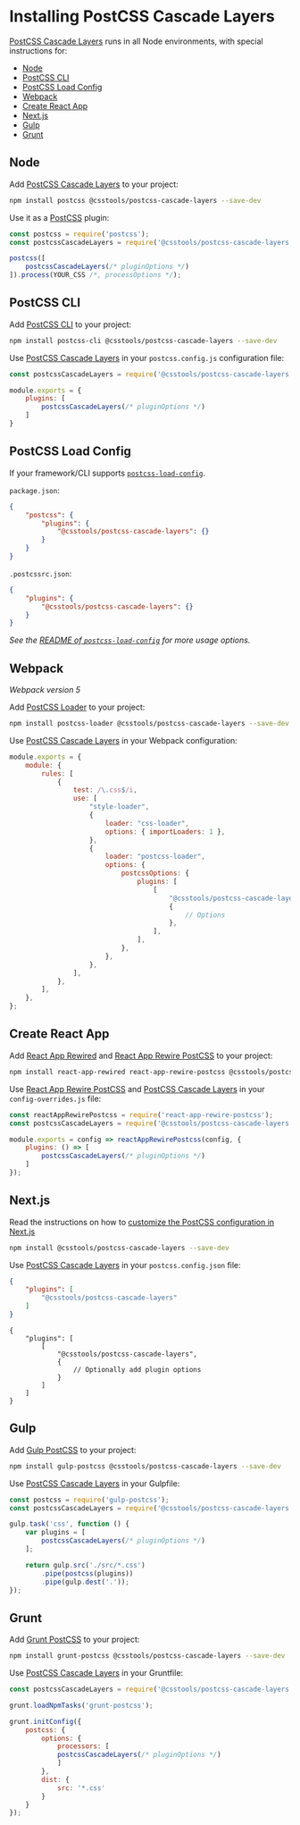 # Installing PostCSS Cascade Layers

[PostCSS Cascade Layers] runs in all Node environments, with special instructions for:

- [Node](#node)
- [PostCSS CLI](#postcss-cli)
- [PostCSS Load Config](#postcss-load-config)
- [Webpack](#webpack)
- [Create React App](#create-react-app)
- [Next.js](#nextjs)
- [Gulp](#gulp)
- [Grunt](#grunt)

## Node

Add [PostCSS Cascade Layers] to your project:

```bash
npm install postcss @csstools/postcss-cascade-layers --save-dev
```

Use it as a [PostCSS] plugin:

```js
const postcss = require('postcss');
const postcssCascadeLayers = require('@csstools/postcss-cascade-layers');

postcss([
	postcssCascadeLayers(/* pluginOptions */)
]).process(YOUR_CSS /*, processOptions */);
```

## PostCSS CLI

Add [PostCSS CLI] to your project:

```bash
npm install postcss-cli @csstools/postcss-cascade-layers --save-dev
```

Use [PostCSS Cascade Layers] in your `postcss.config.js` configuration file:

```js
const postcssCascadeLayers = require('@csstools/postcss-cascade-layers');

module.exports = {
	plugins: [
		postcssCascadeLayers(/* pluginOptions */)
	]
}
```

## PostCSS Load Config

If your framework/CLI supports [`postcss-load-config`](https://github.com/postcss/postcss-load-config).

`package.json`:

```json
{
	"postcss": {
		"plugins": {
			"@csstools/postcss-cascade-layers": {}
		}
	}
}
```

`.postcssrc.json`:

```json
{
	"plugins": {
		"@csstools/postcss-cascade-layers": {}
	}
}
```

_See the [README of `postcss-load-config`](https://github.com/postcss/postcss-load-config#usage) for more usage options._

## Webpack

_Webpack version 5_

Add [PostCSS Loader] to your project:

```bash
npm install postcss-loader @csstools/postcss-cascade-layers --save-dev
```

Use [PostCSS Cascade Layers] in your Webpack configuration:

```js
module.exports = {
	module: {
		rules: [
			{
				test: /\.css$/i,
				use: [
					"style-loader",
					{
						loader: "css-loader",
						options: { importLoaders: 1 },
					},
					{
						loader: "postcss-loader",
						options: {
							postcssOptions: {
								plugins: [
									[
										"@csstools/postcss-cascade-layers",
										{
											// Options
										},
									],
								],
							},
						},
					},
				],
			},
		],
	},
};
```

## Create React App

Add [React App Rewired] and [React App Rewire PostCSS] to your project:

```bash
npm install react-app-rewired react-app-rewire-postcss @csstools/postcss-cascade-layers --save-dev
```

Use [React App Rewire PostCSS] and [PostCSS Cascade Layers] in your
`config-overrides.js` file:

```js
const reactAppRewirePostcss = require('react-app-rewire-postcss');
const postcssCascadeLayers = require('@csstools/postcss-cascade-layers');

module.exports = config => reactAppRewirePostcss(config, {
	plugins: () => [
		postcssCascadeLayers(/* pluginOptions */)
	]
});
```

## Next.js

Read the instructions on how to [customize the PostCSS configuration in Next.js](https://nextjs.org/docs/advanced-features/customizing-postcss-config)

```bash
npm install @csstools/postcss-cascade-layers --save-dev
```

Use [PostCSS Cascade Layers] in your `postcss.config.json` file:

```json
{
	"plugins": [
		"@csstools/postcss-cascade-layers"
	]
}
```

```json5
{
	"plugins": [
		[
			"@csstools/postcss-cascade-layers",
			{
				// Optionally add plugin options
			}
		]
	]
}
```

## Gulp

Add [Gulp PostCSS] to your project:

```bash
npm install gulp-postcss @csstools/postcss-cascade-layers --save-dev
```

Use [PostCSS Cascade Layers] in your Gulpfile:

```js
const postcss = require('gulp-postcss');
const postcssCascadeLayers = require('@csstools/postcss-cascade-layers');

gulp.task('css', function () {
	var plugins = [
		postcssCascadeLayers(/* pluginOptions */)
	];

	return gulp.src('./src/*.css')
		.pipe(postcss(plugins))
		.pipe(gulp.dest('.'));
});
```

## Grunt

Add [Grunt PostCSS] to your project:

```bash
npm install grunt-postcss @csstools/postcss-cascade-layers --save-dev
```

Use [PostCSS Cascade Layers] in your Gruntfile:

```js
const postcssCascadeLayers = require('@csstools/postcss-cascade-layers');

grunt.loadNpmTasks('grunt-postcss');

grunt.initConfig({
	postcss: {
		options: {
			processors: [
			postcssCascadeLayers(/* pluginOptions */)
			]
		},
		dist: {
			src: '*.css'
		}
	}
});
```

[Gulp PostCSS]: https://github.com/postcss/gulp-postcss
[Grunt PostCSS]: https://github.com/nDmitry/grunt-postcss
[PostCSS]: https://github.com/postcss/postcss
[PostCSS CLI]: https://github.com/postcss/postcss-cli
[PostCSS Loader]: https://github.com/postcss/postcss-loader
[PostCSS Cascade Layers]: https://github.com/csstools/postcss-plugins/tree/main/plugins/postcss-cascade-layers
[React App Rewire PostCSS]: https://github.com/csstools/react-app-rewire-postcss
[React App Rewired]: https://github.com/timarney/react-app-rewired
[Next.js]: https://nextjs.org
